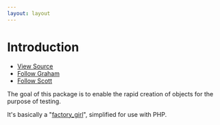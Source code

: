 ```yaml
---
layout: layout
---
```


# Introduction

<ul class="quick_links">
    <li><a class="github" href="https://github.com/thephpleague/factory-muffin">View Source</a></li>
    <li><a class="twitter" href="https://twitter.com/grahamjcampbell">Follow Graham</a></li>
	<li><a class="twitter" href="https://twitter.com/scottymeuk">Follow Scott</a></li>
</ul>

The goal of this package is to enable the rapid creation of objects for the purpose of testing.

It's basically a "[factory\_girl](https://github.com/thoughtbot/factory_girl)", simplified for use with PHP.
